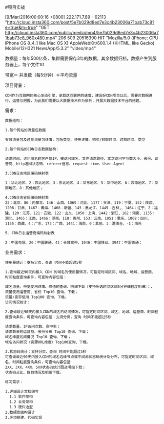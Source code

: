 #项目实战

[9/Mar/2016:00:00:16 +0800] 222.171.7.89 - 62113 "http://cloud.insta360.com/post/5e7b029d8ed7e3c4b23006a71bab73c8?e=true&m=true" "GET http://cloud.insta360.com/public/media/mp4/5e7b029d8ed7e3c4b23006a71bab73c8_960x480.mp4" 206 509 20516390 HIT "Mozilla/5.0 (iPhone; CPU iPhone OS 8_4_1 like Mac OS X) AppleWebKit/600.1.4 (KHTML, like Gecko) Mobile/12H321 NewsApp/5.3.2" "video/mp4"

数据量：每年500亿条，集群需要保存3年的数据，其余数据归档，数据产生到服务器上，每个文件1G

带宽＝ 并发数（每5分钟）＊平均流量

项目背景：

    CDN作为互联网的核心发动引擎，承载这互联网的速度，建设好CDN项目以后，需要对数据进行，运营与把握，为此我们需要以大数据技术作为依托，开展大数据技术平台的搭建。

需求：

```
数据结构：

1.每个网站的流量包数据

有效流量包及过期流量包详情，包括类型、使用详情、购买/领取时间、过期时间、类型

2.每个网站的CDN日志数据结构：

请求时间、访问域名的客户端IP、被访问域名、文件请求路径、本次访问字节数大小、省份、运营商、http返回状态码、referer信息、request-time、User-Agent

3.CDN日志地区编码映射表

1：华北地区、2：西北地区、3：东北地区、4：华东地区、5：华中地区、6：西南地区、7：华南地区、8：其他地区；

4.CDN日志省份编码映射表
22：北京、86：内蒙古、146：山西、1069：河北、1177：天津、119：宁夏、152：陕西、1208：甘肃、1467：青海、1468：新疆、145：黑龙江、1445：吉林,、1464：辽宁、2：福建、120：江苏、121：安徽、122：山东、1050：上海、1442：浙江、182：河南、1135：湖北、1465：江西、1466：湖南、118：贵州、153：云南、1051：重庆、1068：四川、1155：西藏、4：广东、173：广西、1441：海南、0：其他、1：港澳台、-1：海外

5. CDN日志运营商编码映射表

2：中国电信、26：中国联通、43：长城宽带、1046：中国移动、3947：中国铁通；

```

业务需求：

```
使用量统计：支持分页，查询 时间不能超过5秒

1.查询最近90天内接入 CDN 的域名的使用量情况，可指定时间区间、域名、地域、运营商、时间粒度查询条件，可查询内容包括：

域名流量、带宽使用详情、峰值的查询、明细下载（支持所选时间区间5分钟细粒度明细）；，
流量使用运营商、省份 Top10 查询、下载；
流量/宽带使用 Top100 查询、下载。
访问情况统计：

2.查询最近90天内接入CDN的域名的访问情况，可指定时间区间、域名、地域、运营商、时间粒度查询条件，可查询内容包括：支持分页，查询 时间不能超过5秒

请求数量、IP访问次数、命中率；
请求数量的运营商、省份分布 Top10 查询、下载；
域名维度访问情况 Top10 查询、下载；
域名访问状况（资源URL维度）Top100查询、下载。

3.状态码统计：支持分页，查询 时间不能超过5秒
可查询最近90天内接入CDN的域名边缘节点或中间源状态码统计及分布，可指定时间区间、域名、时间粒度查询条件，可查询内容包括
2XX、3XX、4XX、5XX状态码统计图及明细下载；
状态码占比、数目情况及明细下载。

```

```
练习需求：

1.详细设计文档编写
  1.1 软件架构
  1.2 业务架构
  1.3 硬件选型
2.数据表结构设计
3.环境搭建，代码实现

```

